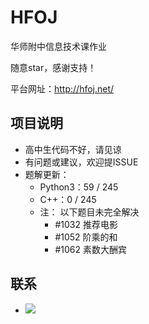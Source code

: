 # HFOJ
华师附中信息技术课作业

随意star，感谢支持！

平台网址：http://hfoj.net/

## 项目说明
* 高中生代码不好，请见谅
* 有问题或建议，欢迎提ISSUE
* 题解更新：
  * Python3：59 / 245
  * C++：0 / 245
  * 注： 以下题目未完全解决
    * #1032 推荐电影
    * #1052 阶乘的和
    * #1062 素数大酬宾

## 联系
- <a target="_blank" href="http://mail.qq.com/cgi-bin/qm_share?t=qm_mailme&email=3bu8vrSzurC8s52srPO_srA" style="text-decoration:none;"><img src="http://rescdn.qqmail.com/zh_CN/htmledition/images/function/qm_open/ico_mailme_11.png"/></a>
